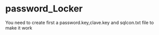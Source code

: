 # password_Locker

You need to create first a password.key,clave.key and sqlcon.txt file to  make it work
